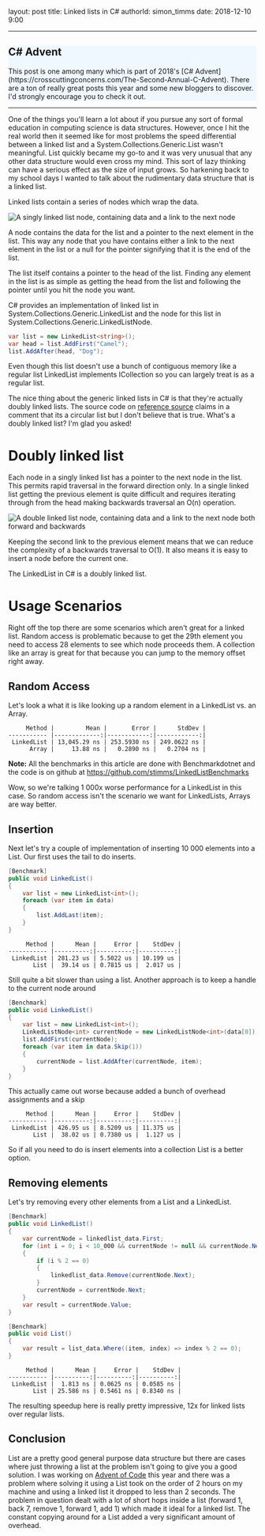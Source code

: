 layout: post
title: Linked lists in C#
authorId: simon_timms
date: 2018-12-10 9:00

---

<div style="background: aliceblue"><h2>C# Advent</h2>This post is one among many which is part of 2018's [C# Advent](https://crosscuttingconcerns.com/The-Second-Annual-C-Advent). There are a ton of really great posts this year and some new bloggers to discover. I'd strongly encourage you to check it out.</div>
<hr/>

One of the things you'll learn a lot about if you pursue any sort of formal education in computing science is data structures. However, once I hit the real world then it seemed like for most problems the speed differential between a linked list and a System.Collections.Generic.List wasn't meaningful. List quickly became my go-to and it was very unusual that any other data structure would even cross my mind. This sort of lazy thinking can have a serious effect as the size of input grows. So harkening back to my school days I wanted to talk about the rudimentary data structure that is a linked list.

<!-- more -->

Linked lists contain a series of nodes which wrap the data. 

![A singly linked list node, containing data and a link to the next node](/images/linked_lists/node.png)

A node contains the data for the list and a pointer to the next element in the list. This way any node that you have contains either a link to the next element in the list or a null for the pointer signifying that it is the end of the list.

The list itself contains a pointer to the head of the list. Finding any element in the list is as simple as getting the head from the list and following the pointer until you hit the node you want.

C# provides an implementation of linked list in System.Collections.Generic.LinkedList and the node for this list in System.Collections.Generic.LinkedListNode.

```csharp
var list = new LinkedList<string>();
var head = list.AddFirst("Camel");
list.AddAfter(head, "Dog");
```

Even though this list doesn't use a bunch of contiguous memory like a regular list LinkedList implements ICollection so you can largely treat is as a regular list.

The nice thing about the generic linked lists in C# is that they're actually doubly linked lists. The source code on [reference source](https://referencesource.microsoft.com/#System/compmod/system/collections/generic/linkedlist.cs,df5a6c7b6b60da4f) claims in a comment that its a circular list but I don't believe that is true. What's a doubly linked list? I'm glad you asked!

# Doubly linked list

Each node in a singly linked list has a pointer to the next node in the list. This permits rapid traversal in the forward direction only. In a single linked list getting the previous element is quite difficult and requires iterating through from the head making backwards traversal an O(n) operation.

![A double linked list node, containing data and a link to the next node both forward and backwards](/images/linked_lists/doublenode.png)

Keeping the second link to the previous element means that we can reduce the complexity of a backwards traversal to O(1). It also means it is easy to insert a node before the current one.

The LinkedList in C# is a doubly linked list.

# Usage Scenarios

Right off the top there are some scenarios which aren't great for a linked list. Random access is problematic because to get the 29th element you need to access 28 elements to see which node proceeds them. A collection like an array is great for that because you can jump to the memory offset right away. 

## Random Access

Let's look a what it is like looking up a random element in a LinkedList vs. an Array.

```
     Method |         Mean |       Error |      StdDev |
----------- |-------------:|------------:|------------:|
 LinkedList | 13,045.29 ns | 253.5930 ns | 249.0622 ns |
      Array |     13.88 ns |   0.2890 ns |   0.2704 ns |
```
**Note:** All the benchmarks in this article are done with Benchmarkdotnet and the code is on github at https://github.com/stimms/LinkedListBenchmarks

Wow, so we're talking 1 000x worse performance for a LinkedList in this case. So random access isn't the scenario we want for LinkedLists, Arrays are way better. 

## Insertion

Next let's try a couple of implementation of inserting 10 000 elements into a List. Our first uses the tail to do inserts.

```csharp
[Benchmark]
public void LinkedList()
{
    var list = new LinkedList<int>();
    foreach (var item in data)
    {
        list.AddLast(item);
    }
}
```

```
     Method |      Mean |     Error |    StdDev |
----------- |----------:|----------:|----------:|
 LinkedList | 281.23 us | 5.5022 us | 10.199 us |
       List |  39.14 us | 0.7815 us |  2.017 us |
```

Still quite a bit slower than using a list. Another approach is to keep a handle to the current node around

```csharp
[Benchmark]
public void LinkedList()
{
    var list = new LinkedList<int>();
    LinkedListNode<int> currentNode = new LinkedListNode<int>(data[0]);
    list.AddFirst(currentNode);
    foreach (var item in data.Skip(1))
    {
        currentNode = list.AddAfter(currentNode, item);
    }
}
```

This actually came out worse because added a bunch of overhead assignments and a skip

```
     Method |      Mean |     Error |    StdDev |
----------- |----------:|----------:|----------:|
 LinkedList | 426.95 us | 8.5209 us | 11.375 us |
       List |  38.02 us | 0.7380 us |  1.127 us |
```

So if all you need to do is insert elements into a collection List is a better option. 

## Removing elements

Let's try removing every other elements from a List and a LinkedList. 

```csharp
[Benchmark]
public void LinkedList()
{
    var currentNode = linkedlist_data.First;
    for (int i = 0; i < 10_000 && currentNode != null && currentNode.Next != null; i++)
    {
        if (i % 2 == 0)
        {
            linkedlist_data.Remove(currentNode.Next);
        }
        currentNode = currentNode.Next;
    }
    var result = currentNode.Value;
}

[Benchmark]
public void List()
{
    var result = list_data.Where((item, index) => index % 2 == 0);
}
```

```
     Method |      Mean |     Error |    StdDev |
----------- |----------:|----------:|----------:|
 LinkedList |  1.813 ns | 0.0625 ns | 0.0585 ns |
       List | 25.586 ns | 0.5461 ns | 0.8340 ns |
```

The resulting speedup here is really pretty impressive, 12x for linked lists over regular lists. 

## Conclusion

List are a pretty good general purpose data structure but there are cases where just throwing a list at the problem isn't going to give you a good solution. I was working on [Advent of Code](https://adventofcode.com/2018) this year and there was a problem where solving it using a List took on the order of 2 hours on my machine and using a linked list it dropped to less than 2 seconds. The problem in question dealt with a lot of short hops inside a list (forward 1, back 7, remove 1, forward 1, add 1) which made it ideal for a linked list. The constant copying around for a List added a very significant amount of overhead. 